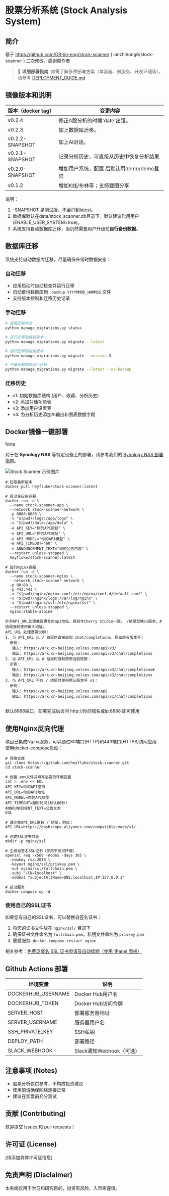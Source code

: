 # 股票分析系统 (Stock Analysis System)

## 简介

基于 https://github.com/DR-lin-eng/stock-scanner ( lanzhihong6/stock-scanner ) 二次修改，感谢原作者

> 📖 **详细部署指南**: 如需了解多种部署方案（单容器、微服务、开发环境等），请参考 [DEPLOYMENT_GUIDE.md](DEPLOYMENT_GUIDE.md)  

## 镜像版本和说明

| 版本（docker tag） | 变更内容 |
| --- | --- |
| v0.2.4 | 修正A股分析的时候'date'出错。 |
| v0.2.3 | 加上数据库迁移。 |
| v0.2.2-SNAPSHOT | 加上AI对话。 |
| v0.2.1-SNAPSHOT | 记录分析历史，可直接从历史中恢复分析结果 |
| v0.2.0-SNAPSHOT | 增加用户系统，配置 后默认用demo/demo登陆 |
| v0.1.2 | 增加K线/布林带；支持截图分享 |

说明：
1. -SNAPSHOT 是测试版，不会打到latest。
2. 数据库默认在data/stock_scanner.db目录下，默认建议启用用户(ENABLE_USER_SYSTEM=true)。
3. 系统支持自动数据库迁移，当仍然需要用户升级前**自行备份数据**。

## 数据库迁移

系统支持自动数据库迁移，尽量确保升级时数据安全：

### 自动迁移
- 应用启动时自动检查并运行迁移
- 自动备份数据库到 `.backup.YYYYMMDD_HHMMSS` 文件
- 支持版本控制和迁移历史记录

### 手动迁移
```bash
# 查看迁移状态
python manage_migrations.py status

# 运行迁移到最新版本
python manage_migrations.py migrate --latest

# 运行迁移到指定版本
python manage_migrations.py migrate --version 3

# 不备份数据库运行迁移
python manage_migrations.py migrate --latest --no-backup
```

### 迁移历史
- v1: 初始数据库结构 (用户、收藏、分析历史)
- v2: 添加对话功能表
- v3: 添加用户设置表  
- v4: 为分析历史添加AI输出和图表数据字段

## Docker镜像一键部署

> [!NOTE]
> 对于在 **Synology NAS** 等特定设备上的部署，请参考我们的 [Synology NAS 部署指南](./docs/README.synology.md)。

![Stock Scanner 示例图片](./docs/stock-scanner-sample.png)

```
# 拉取最新版本
docker pull heyfluke/stock-scanner:latest

# 启动主应用容器
docker run -d \
  --name stock-scanner-app \
  --network stock-scanner-network \
  -p 8888:8888 \
  -v "$(pwd)/logs:/app/logs" \
  -v "$(pwd)/data:/app/data" \
  -e API_KEY="你的API密钥" \
  -e API_URL="你的API地址" \
  -e API_MODEL="你的API模型" \
  -e API_TIMEOUT="60" \
  -e ANNOUNCEMENT_TEXT="你的公告内容" \
  --restart unless-stopped \
  heyfluke/stock-scanner:latest
  
# 运行Nginx容器
docker run -d \
  --name stock-scanner-nginx \
  --network stock-scanner-network \
  -p 80:80 \
  -p 443:443 \
  -v "$(pwd)/nginx/nginx.conf:/etc/nginx/conf.d/default.conf" \
  -v "$(pwd)/nginx/logs:/var/log/nginx" \
  -v "$(pwd)/nginx/ssl:/etc/nginx/ssl" \
  --restart unless-stopped \
  nginx:stable-alpine

针对API_URL处理兼容更多的api地址，规则与Cherry Studio一致， /结尾忽略v1版本，#结尾强制使用输入地址。
API_URL 处理逻辑说明：
1. 当 API_URL 以 / 结尾时直接追加 chat/completions，保留原有版本号：
  示例：
   输入: https://ark.cn-beijing.volces.com/api/v3/
   输出: https://ark.cn-beijing.volces.com/api/v3/chat/completions
2. 当 API_URL 以 # 结尾时强制使用当前链接：
  示例：
   输入: https://ark.cn-beijing.volces.com/api/v3/chat/completions#
   输出: https://ark.cn-beijing.volces.com/api/v3/chat/completions
3. 当 API_URL 不以 / 结尾时使用默认版本号 v1：
  示例：
   输入: https://ark.cn-beijing.volces.com/api
   输出: https://ark.cn-beijing.volces.com/api/v1/chat/completions


```

默认8888端口，部署完成后访问  http://你的域名或ip:8888 即可使用  

## 使用Nginx反向代理

项目已集成Nginx服务，可以通过80端口(HTTP)和443端口(HTTPS)访问应用  
使用docker-compose启动：  

```shell
# 克隆仓库
git clone https://github.com/heyfluke/stock-scanner.git
cd stock-scanner

# 创建.env文件并填写必要的环境变量
cat > .env << EOL
API_KEY=你的API密钥
API_URL=你的API地址
API_MODEL=你的API模型
API_TIMEOUT=超时时间(默认60秒)
ANNOUNCEMENT_TEXT=公告文本
EOL

# 请注意API_URL要有`/`结尾，例如：API_URL=https://dashscope.aliyuncs.com/compatible-mode/v1/

# 创建SSL证书目录
mkdir -p nginx/ssl

# 生成自签名SSL证书（仅用于测试环境）
openssl req -x509 -nodes -days 365 \
  -newkey rsa:2048 \
  -keyout nginx/ssl/privkey.pem \
  -out nginx/ssl/fullchain.pem \
  -subj "/CN=localhost" \
  -addext "subjectAltName=DNS:localhost,IP:127.0.0.1"

# 启动服务
docker-compose up -d
```

### 使用自己的SSL证书

如果您有自己的SSL证书，可以替换自签名证书：

1. 将您的证书文件放在 `nginx/ssl/` 目录下
2. 确保证书文件命名为 `fullchain.pem`，私钥文件命名为 `privkey.pem`
3. 重启服务: `docker-compose restart nginx`

相关参考：[免费泛域名 SSL 证书申请及自动续期（使用 1Panel 面板）](https://bronya-zaychik.cn/archives/GenSSL.html)

## Github Actions 部署

| 环境变量 | 说明 |
| --- | --- |
| DOCKERHUB_USERNAME | Docker Hub用户名 |
| DOCKERHUB_TOKEN | Docker Hub访问令牌 |
| SERVER_HOST | 部署服务器地址 |
| SERVER_USERNAME | 服务器用户名 |
| SSH_PRIVATE_KEY | SSH私钥 |
| DEPLOY_PATH | 部署路径 |
| SLACK_WEBHOOK | Slack通知Webhook（可选） |


## 注意事项 (Notes)
- 股票分析仅供参考，不构成投资建议
- 使用前请确保网络连接正常
- 建议在实盘前充分测试

## 贡献 (Contributing)
欢迎提交 issues 和 pull requests！

## 许可证 (License)
[待添加具体许可证信息]

## 免责声明 (Disclaimer)
本系统仅用于学习和研究目的，投资有风险，入市需谨慎。
